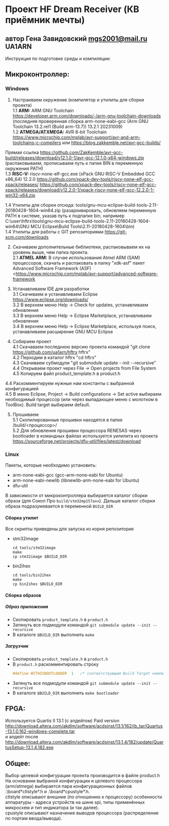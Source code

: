 # Проект HF Dream Receiver (КВ приёмник мечты)
## автор Гена Завидовский mgs2001@mail.ru UA1ARN

Инструкция по подготовке среды и компиляции:

## Микроконтроллер:

### Windows

1. Настраиваем окружение (компилятор и утилиты для сборки проекта) <br>
1.1 **ARM:** ARM GNU Toolchain https://developer.arm.com/downloads/-/arm-gnu-toolchain-downloads (последняя проверенная сборка arm-none-eabi-gcc (Arm GNU Toolchain 13.2.rel1 (Build arm-13.7)) 13.2.1 20231009) <br>
1.2 **ATMEGA/ATXMEGA:** AVR 8-bit Toolchain https://www.microchip.com/mplab/avr-support/avr-and-arm-toolchains-c-compilers или https://blog.zakkemble.net/avr-gcc-builds/<br>

Прямая ссылка https://github.com/ZakKemble/avr-gcc-build/releases/download/v12.1.0-1/avr-gcc-12.1.0-x64-windows.zip (распаковываем, прописываем путь к папке BIN в переменную окружения PATH)<br>
1.3 **RISC-V:** riscv-none-elf-gcc.exe (xPack GNU RISC-V Embedded GCC x86_64) 12.2.0 https://github.com/xpack-dev-tools/riscv-none-elf-gcc-xpack/releases/
https://github.com/xpack-dev-tools/riscv-none-elf-gcc-xpack/releases/download/v12.2.0-1/xpack-riscv-none-elf-gcc-12.2.0-1-win32-x64.zip

1.4 Утилиты для сборки отсюда: tools/gnu-mcu-eclipse-build-tools-2.11-20180428-1604-win64.zip (разархивировать, обновляем переменную PATH в системе, указав путь к подпапке bin, например C:\user\hftrx\tools\gnu-mcu-eclipse-build-tools-2.11-20180428-1604-win64\GNU MCU Eclipse\Build Tools\2.11-20180428-1604\bin) <br>
1.4 Утилиты для работы с GIT репозиториями https://git-scm.com/downloads <br>

2. Скачиваем дополнительные библиотеки, распаковываем их на уровень выше, чем папка проекта. <br>
2.1 **ATMEL ARM:** В случае использования Atmel ARM (SAM) процессоров, скачать и распаковать в папку "xdk-asf" пакет Advanced Software Framework (ASF) <https://www.microchip.com/mplab/avr-support/advanced-software-framework <br>

3. Устанавливаем IDE для разработки <br>
3.1 Скачиваем и устанавливаем Eclipse https://www.eclipse.org/downloads/ <br>
3.2 В верхнем меню Help -> Check for updates, устанавливаем обновления <br>
3.3 В верхнем меню Help -> Eclipse Marketplace, устанавливаем обновления <br>
3.4 В верхнем меню Help -> Eclipse Marketplace, используя поиск, устанавливаем расширение GNU MCU Eclipse

4. Собираем проект <br>
4.1 Скачаваем последнюю версию проекта командой "git clone https://github.com/ua1arn/hftrx hftrx" <br>
4.2 Перходим в каталог hftrx "cd hftrx"<br>
4.3 Скачиваем субмодули "git submodule update --init --recursive" <br>
4.4 Открываем проект через File -> Open projects from File System
4.5 Копируем файл product_template.h в product.h <br>

4.4 Раскомментируем нужные нам константы с выбранной конфигурацией <br>
4.5 В меню Eclipse, Project -> Build configurations -> Set active выбираем необходимый процессор (или через выпадающее меню с молотком в ToolBox). Build target выбираем default.

5. Прошиваем <br>
5.1 Скопилированные прошивки находятся в папке /build/<процессор>/ <br>
5.2 Для обновления прошивки процессора RENESAS через bootloader в командных файлах используется уилилита из проекта https://sourceforge.net/projects/dfu-util/files/latest/download

### Linux

Пакеты, которые необходимо установить:
- arm-none-eabi-gcc (gcc-arm-none-eabi for Ubuntu)
- arm-none-eabi-newlib (libnewlib-arm-none-eabi for Ubuntu)
- dfu-util

В зависимости от микроконтроллера выбирается каталог сборки образа (для Сокол Про `build/stm32mp157axx`). Дальше каталог сборки образа подразумевается в переменной `BUILD_DIR`

#### Сборка утилит

Все скрипты приведены для запуска из корня репозитория

- stm32image
  ```shell
  cd tools/stm32image
  make
  cp stm32image $BUILD_DIR
  ```
- bin2ihex
  ```shell
  cd tools/bin2ihex
  make
  cp bin2ihex $BUILD_DIR
  ```

#### Сборка образов

##### Образ приложения
- Скопировать `product_template.h` в `product.h`
- Затянуть все подмодули командой `git submodule update --init --recursive`
- В каталоге `$BUILD_DIR` выполнить `make`

##### Загрузчик
- Скопировать `product_template.h` в `product.h`
- В `product.h` раскомментировать строку 
  ```C
  #define WITHISBOOTLOADER	1	/* соответствующим Build Target компилируем и собираем bootloader */
  ```
- Затянуть все подмодули командой `git submodule update --init --recursive`
- В каталоге `$BUILD_DIR` выполнить `make bootloader`

## FPGA:

Используется Quartis II 13.1 (с апдейтом) Paid version http://download.altera.com/akdlm/software/acdsinst/13.1/162/ib_tar/Quartus-13.1.0.162-windows-complete.tar <br>
и  апдейт после http://download.altera.com/akdlm/software/acdsinst/13.1.4/182/update/QuartusSetup-13.1.4.182.exe

## Общее:

Выбор целевой конфигурации проекта производится в файле product.h <br>
На основании выбраной конфигурации и целевого процессора (arm/atmega) выбирается пара конфигурационных файлов <br>
.\board\*ctlstyle*.h и .\board\*cpustyle*.h. <br>
ctlstyle описывают внешние (по отношению к процессору) особенности аппаратуры - адреса устройств на шине spi, типы применённых микросхем и тип индикатора (и так далее).  <br>
cpustyle описывают назначение выводов процессора (распределение по портам ввода/вывода).

